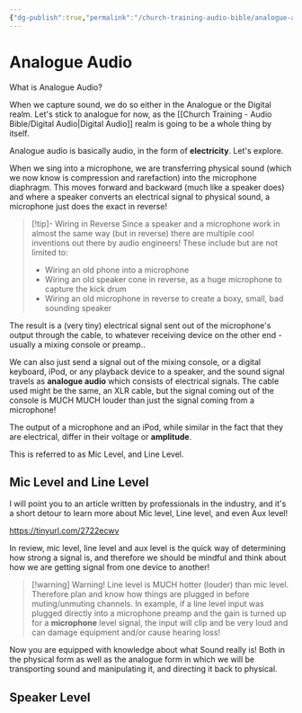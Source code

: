```yaml
---
{"dg-publish":true,"permalink":"/church-training-audio-bible/analogue-audio/"}
---
```


# Analogue Audio

What is Analogue Audio?

When we capture sound, we do so either in the Analogue or the Digital realm.
Let's stick to analogue for now, as the [[Church Training - Audio Bible/Digital Audio\|Digital Audio]] realm is going to be a whole thing by itself. 

Analogue audio is basically audio, in the form of **electricity**.
Let's explore.

When we sing into a microphone, we are transferring physical sound (which we now know is compression and rarefaction) into the microphone diaphragm. This moves forward and backward (much like a speaker does) and where a speaker converts an electrical signal to physical sound, a microphone just does the exact in reverse!

> [!tip]- Wiring in Reverse
> Since a speaker and a microphone work in almost the same way (but in reverse) there are multiple cool inventions out there by audio engineers! These include but are not limited to:
> - Wiring an old phone into a microphone
> - Wiring an old speaker cone in reverse, as a huge microphone to capture the kick drum
> - Wiring an old microphone in reverse to create a boxy, small, bad sounding speaker


The result is a (very tiny) electrical signal sent out of the microphone's output through the cable, to whatever receiving device on the other end - usually a mixing console or preamp..

We can also just send a signal out of the mixing console, or a digital keyboard, iPod, or any playback device to a speaker, and the sound signal travels as **analogue audio** which consists of electrical signals. The cable used might be the same, an XLR cable, but the signal coming out of the console is MUCH MUCH louder than just the signal coming from a microphone!

The output of a microphone and an iPod, while similar in the fact that they are electrical, differ in their voltage or **amplitude**.

This is referred to as Mic Level, and Line Level.

## Mic Level and Line Level
I will point you to an article written by professionals in the industry, and it's a short detour to learn more about Mic level, Line level, and even Aux level!

https://tinyurl.com/2722ecwv


In review, mic level, line level and aux level is the quick way of determining how strong a signal is, and therefore we should be mindful and think about how we are getting signal from one device to another!

>[!warning] Warning!
>Line level is MUCH hotter (louder) than mic level. Therefore plan and know how things are plugged in before muting/unmuting channels.
>In example, if a line level input was plugged directly into a microphone preamp and the gain is turned up for a **microphone** level signal, the input will clip and be very loud and can damage equipment and/or cause hearing loss!

Now you are equipped with knowledge about what Sound really is! Both in the physical form as well as the analogue form in which we will be transporting sound and manipulating it, and directing it back to physical.

## Speaker Level

